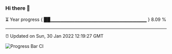 ### Hi there 👋

⏳ Year progress { ██▁▁▁▁▁▁▁▁▁▁▁▁▁▁▁▁▁▁▁▁▁▁▁▁▁▁▁▁ } 8.09 %

---

⏰ Updated on Sun, 30 Jan 2022 12:19:27 GMT

![Progress Bar CI](https://github.com/liununu/liununu/workflows/Progress%20Bar%20CI/badge.svg)

